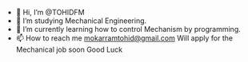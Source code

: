 - 👋 Hi, I’m @TOHIDFM
- 👀 I’m studying Mechanical Engineering.
- 🌱 I’m currently learning how to control Mechanism by programming.
- 📫 How to reach me mokarramtohid@gmail.com
Will apply for the Mechanical job soon 
Good Luck
